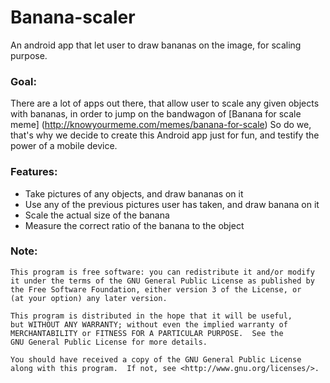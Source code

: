 # Banana-scaler
An android app that let user to draw bananas on the image, for scaling purpose. 

### Goal:
There are a lot of apps out there, that allow user to scale any given objects with bananas, in order to jump on the bandwagon of [Banana for scale meme] (http://knowyourmeme.com/memes/banana-for-scale)
So do we, that's why we decide to create this Android app just for fun, and testify the power of a mobile device.

### Features:
- Take pictures of any objects, and draw bananas on it
- Use any of the previous pictures user has taken, and draw banana on it
- Scale the actual size of the banana 
- Measure the correct ratio of the banana to the object
 



### Note:
    This program is free software: you can redistribute it and/or modify
    it under the terms of the GNU General Public License as published by
    the Free Software Foundation, either version 3 of the License, or
    (at your option) any later version.

    This program is distributed in the hope that it will be useful,
    but WITHOUT ANY WARRANTY; without even the implied warranty of
    MERCHANTABILITY or FITNESS FOR A PARTICULAR PURPOSE.  See the
    GNU General Public License for more details.

    You should have received a copy of the GNU General Public License
    along with this program.  If not, see <http://www.gnu.org/licenses/>.

